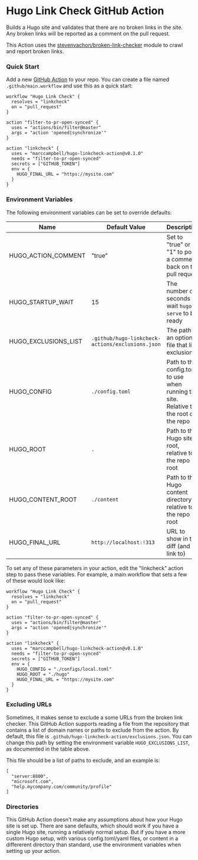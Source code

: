 # Hugo Link Check GitHub Action

Builds a Hugo site and validates that there are no broken links in the site. Any broken links will be reported as a comment on the pull request.

This Action uses the [stevenvachon/broken-link-checker](https://github.com/stevenvachon/broken-link-checker) module to crawl and report broken links.

### Quick Start

Add a new [GitHub Action](https://github.com/features/actions) to your repo. You can create a file named `.github/main.workflow` and use this as a quick start:

```hcl
workflow "Hugo Link Check" {
  resolves = "linkcheck"
  on = "pull_request"
}

action "filter-to-pr-open-synced" {
  uses = "actions/bin/filter@master"
  args = "action 'opened|synchronize'"
}

action "linkcheck" {
  uses = "marccampbell/hugo-linkcheck-action@v0.1.0"
  needs = "filter-to-pr-open-synced"
  secrets = ["GITHUB_TOKEN"]
  env = {
    HUGO_FINAL_URL = "https://mysite.com"
  }
}
```

### Environment Variables

The following environment variables can be set to override defaults:

| Name | Default Value | Description |
|------|---------------|-------------|
| HUGO_ACTION_COMMENT | "true" | Set to "true" or "1" to post a comment back on the pull request |
| HUGO_STARTUP_WAIT | 15 | The number of seconds to wait `hugo serve` to be ready |
| HUGO_EXCLUSIONS_LIST | `.github/hugo-linkcheck-actions/exclusions.json` | The path to an optional file that lists exclusions |
| HUGO_CONFIG | `./config.toml` | Path to the config.toml to use when running the site. Relative to the root of the repo |
| HUGO_ROOT | `.` | Path to the Hugo site root, relative to the repo root |
| HUGO_CONTENT_ROOT | `./content` | Path to the Hugo content directory, relative to the repo root |
| HUGO_FINAL_URL | `http://localhost:!313` | URL to show in the diff (and link to) |

To set any of these parameters in your action, edit the "linkcheck" action step to pass these variables. For example, a main.workflow that sets a few of these would look like:

```hcl
workflow "Hugo Link Check" {
  resolves = "linkcheck"
  on = "pull_request"
}

action "filter-to-pr-open-synced" {
  uses = "actions/bin/filter@master"
  args = "action 'opened|synchronize'"
}

action "linkcheck" {
  uses = "marccampbell/hugo-linkcheck-action@v0.1.0"
  needs = "filter-to-pr-open-synced"
  secrets = ["GITHUB_TOKEN"]
  env = {
    HUGO_CONFIG = "./configs/local.toml"
    HUGO_ROOT = "./hugo"
    HUGO_FINAL_URL = "https://mysite.com"
  }
}
```

### Excluding URLs

Sometimes, it makes sense to exclude a some URLs from the broken link checker. This GitHub Action supports reading a file from the repository that contains a list of domain names or paths to exclude from the action. By default, this file is `.github/hugo-linkcheck-action/exclusions.json`. You can change this path by setting the environment variable `HUGO_EXCLUSIONS_LIST`, as documented in the table above.

This file should be a list of paths to exclude, and an example is:

```
[
  "server:8800",
  "microsoft.com",
  "help.mycompany.com/community/profile"
]
```

### Directories

This GitHub Action doesn't make any assumptions about how your Hugo site is set up. There are sane defaults, which should work if you have a single Hugo site, running a relatively normal setup. But if you have a more custom Hugo setup, with various config.toml/yaml files, or content in a differerent directory than standard, use the environment variables when setting up your action.
